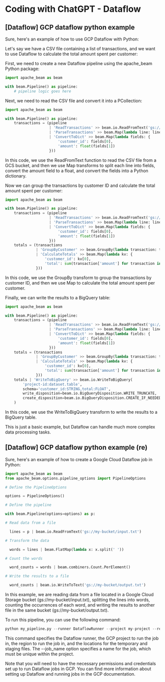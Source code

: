 # Coding with ChatGPT - Dataflow

## [Dataflow] GCP dataflow python example

Sure, here's an example of how to use GCP Dataflow with Python:

Let's say we have a CSV file containing a list of transactions, and we want to use Dataflow to calculate the total amount spent per customer:

First, we need to create a new Dataflow pipeline using the apache_beam Python package:

```python
import apache_beam as beam

with beam.Pipeline() as pipeline:
    # pipeline logic goes here
```

Next, we need to read the CSV file and convert it into a PCollection:

```python
import apache_beam as beam

with beam.Pipeline() as pipeline:
    transactions = (pipeline
                    | 'ReadTransactions' >> beam.io.ReadFromText('gs://bucket/transactions.csv')
                    | 'ParseTransactions' >> beam.Map(lambda line: line.split(','))
                    | 'ConvertToDict' >> beam.Map(lambda fields: {
                        'customer_id': fields[0],
                        'amount': float(fields[1])
                    }))
```

In this code, we use the ReadFromText function to read the CSV file from a GCS bucket, and then we use Map transforms to split each line into fields, convert the amount field to a float, and convert the fields into a Python dictionary.

Now we can group the transactions by customer ID and calculate the total amount spent per customer:

```python
import apache_beam as beam

with beam.Pipeline() as pipeline:
    transactions = (pipeline
                    | 'ReadTransactions' >> beam.io.ReadFromText('gs://bucket/transactions.csv')
                    | 'ParseTransactions' >> beam.Map(lambda line: line.split(','))
                    | 'ConvertToDict' >> beam.Map(lambda fields: {
                        'customer_id': fields[0],
                        'amount': float(fields[1])
                    }))
    totals = (transactions
              | 'GroupByCustomer' >> beam.GroupBy(lambda transaction: transaction['customer_id'])
              | 'CalculateTotals' >> beam.Map(lambda kv: {
                  'customer_id': kv[0],
                  'total': sum(transaction['amount'] for transaction in kv[1])
              }))
```

In this code, we use the GroupBy transform to group the transactions by customer ID, and then we use Map to calculate the total amount spent per customer.

Finally, we can write the results to a BigQuery table:

```python
import apache_beam as beam

with beam.Pipeline() as pipeline:
    transactions = (pipeline
                    | 'ReadTransactions' >> beam.io.ReadFromText('gs://bucket/transactions.csv')
                    | 'ParseTransactions' >> beam.Map(lambda line: line.split(','))
                    | 'ConvertToDict' >> beam.Map(lambda fields: {
                        'customer_id': fields[0],
                        'amount': float(fields[1])
                    }))
    totals = (transactions
              | 'GroupByCustomer' >> beam.GroupBy(lambda transaction: transaction['customer_id'])
              | 'CalculateTotals' >> beam.Map(lambda kv: {
                  'customer_id': kv[0],
                  'total': sum(transaction['amount'] for transaction in kv[1])
              }))
    totals | 'WriteToBigQuery' >> beam.io.WriteToBigQuery(
        'project-id:dataset.table',
        schema='customer_id:STRING,total:FLOAT',
        write_disposition=beam.io.BigQueryDisposition.WRITE_TRUNCATE,
        create_disposition=beam.io.BigQueryDisposition.CREATE_IF_NEEDED
    )
```

In this code, we use the WriteToBigQuery transform to write the results to a BigQuery table.

This is just a basic example, but Dataflow can handle much more complex data processing tasks.

## [Dataflow] GCP dataflow python example (re)

Sure, here's an example of how to create a Google Cloud Dataflow job in Python:

```python
import apache_beam as beam
from apache_beam.options.pipeline_options import PipelineOptions

# Define the PipelineOptions

options = PipelineOptions()

# Define the pipeline

with beam.Pipeline(options=options) as p:

# Read data from a file

  lines = p | beam.io.ReadFromText('gs://my-bucket/input.txt')

# Transform the data

  words = lines | beam.FlatMap(lambda x: x.split(' '))

# Count the words

  word_counts = words | beam.combiners.Count.PerElement()

# Write the results to a file

  word_counts | beam.io.WriteToText('gs://my-bucket/output.txt')
```

In this example, we are reading data from a file located in a Google Cloud Storage bucket (gs://my-bucket/input.txt), splitting the lines into words, counting the occurrences of each word, and writing the results to another file in the same bucket (gs://my-bucket/output.txt).

To run this pipeline, you can use the following command:

```python
python my_pipeline.py --runner DataflowRunner --project my-project --region us-central1 --temp_location gs://my-bucket/tmp --staging_location gs://my-bucket/staging --job_name my-job
```

This command specifies the Dataflow runner, the GCP project to run the job in, the region to run the job in, and the locations for the temporary and staging files. The --job_name option specifies a name for the job, which must be unique within the project.

Note that you will need to have the necessary permissions and credentials set up to run Dataflow jobs in GCP. You can find more information about setting up Dataflow and running jobs in the GCP documentation.
